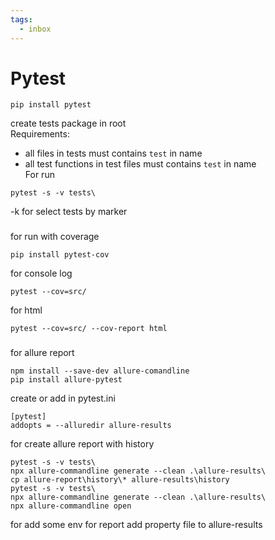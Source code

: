 ```yaml
---
tags:
  - inbox
---
```


# Pytest

```
pip install pytest
```

create tests package in root  
Requirements:

- all files in tests must contains `test` in name
- all test functions in test files must contains `test` in name  
    For run

```
pytest -s -v tests\
```

-k for select tests by marker

### 

for run with coverage

```
pip install pytest-cov
```

for console log

```
pytest --cov=src/
```

for html

```
pytest --cov=src/ --cov-report html
```

### 

for allure report

```
npm install --save-dev allure-comandline
pip install allure-pytest
```

create or add in pytest.ini

```
[pytest]  
addopts = --alluredir allure-results
```

for create allure report with history

```
pytest -s -v tests\
npx allure-commandline generate --clean .\allure-results\
cp allure-report\history\* allure-results\history
pytest -s -v tests\
npx allure-commandline generate --clean .\allure-results\
npx allure-commandline open
```

for add some env for report add property file to allure-results